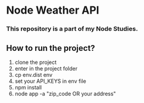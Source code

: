# Node Weather API

### This repository is a part of my Node Studies.

## How to run the project?

1. clone the project
2. enter in the project folder
3. cp env.dist env
4. set your API_KEYS in env file
5. npm install
6. node app -a "zip_code OR your address"


